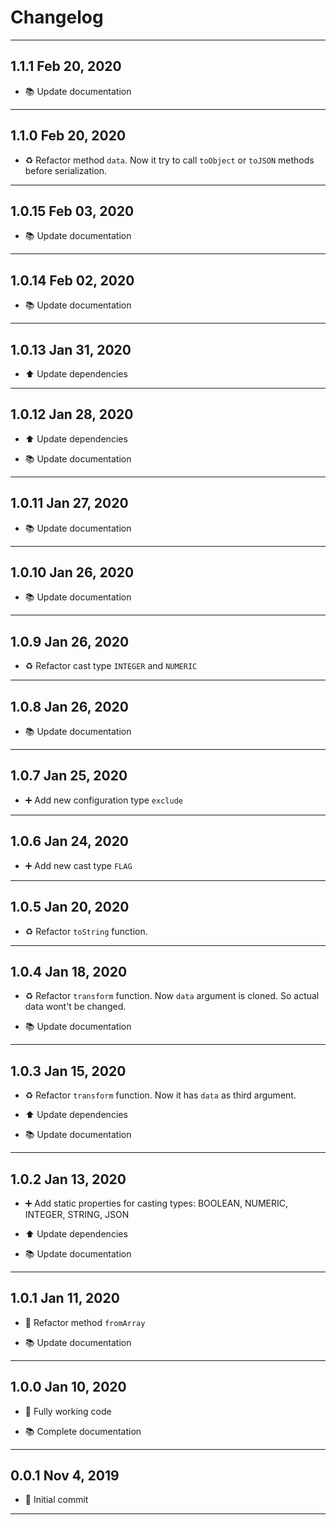 # Changelog

---

## 1.1.1 Feb 20, 2020

-   📚 Update documentation

---

## 1.1.0 Feb 20, 2020

-   ♻️ Refactor method `data`. Now it try to call `toObject` or `toJSON` methods before serialization.

---

## 1.0.15 Feb 03, 2020

-   📚 Update documentation

---

## 1.0.14 Feb 02, 2020

-   📚 Update documentation

---

## 1.0.13 Jan 31, 2020

-   ⬆️ Update dependencies

---

## 1.0.12 Jan 28, 2020

-   ⬆️ Update dependencies

-   📚 Update documentation

---

## 1.0.11 Jan 27, 2020

-   📚 Update documentation

---

## 1.0.10 Jan 26, 2020

-   📚 Update documentation

---

## 1.0.9 Jan 26, 2020

-   ♻️ Refactor cast type `INTEGER` and `NUMERIC`

---

## 1.0.8 Jan 26, 2020

-   📚 Update documentation

---

## 1.0.7 Jan 25, 2020

-   ➕ Add new configuration type `exclude`

---

## 1.0.6 Jan 24, 2020

-   ➕ Add new cast type `FLAG`

---

## 1.0.5 Jan 20, 2020

-   ♻️ Refactor `toString` function.

---

## 1.0.4 Jan 18, 2020

-   ♻️ Refactor `transform` function. Now `data` argument is cloned. So actual data wont't be changed.

-   📚 Update documentation

---

## 1.0.3 Jan 15, 2020

-   ♻️ Refactor `transform` function. Now it has `data` as third argument.

-   ⬆️ Update dependencies

-   📚 Update documentation

---

## 1.0.2 Jan 13, 2020

-   ➕ Add static properties for casting types: BOOLEAN, NUMERIC, INTEGER, STRING, JSON

-   ⬆️ Update dependencies

-   📚 Update documentation

---

## 1.0.1 Jan 11, 2020

-   🔨 Refactor method `fromArray`

-   📚 Update documentation

---

## 1.0.0 Jan 10, 2020

-   🎉 Fully working code

-   📚 Complete documentation

---

## 0.0.1 Nov 4, 2019

-   🎉 Initial commit

---
